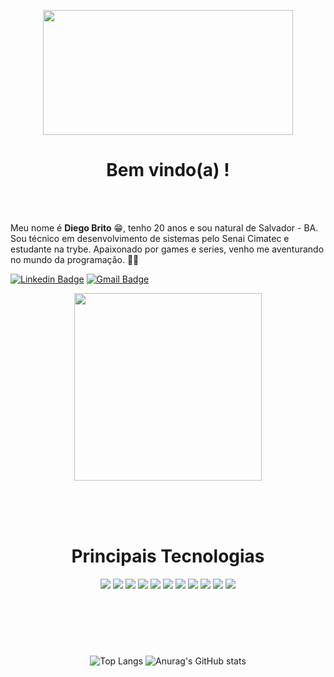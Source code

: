 <p align="center">
  <img src="https://64.media.tumblr.com/6b1e1373c5b876aa099c64f6e13c3fd6/tumblr_mju6egEyuK1r5h4nvo1_400.gif" width="400px" height="200px" />
</p>

<h1 align="center">
    Bem vindo(a) ! 
</h1>  

<br>
<br>

Meu nome é **Diego Brito** 😁, tenho 20 anos e sou natural de Salvador - BA.
<br>
Sou técnico em desenvolvimento de sistemas pelo Senai Cimatec e estudante na trybe. Apaixonado por games e series, venho me aventurando no mundo da programação. 🚀🚀


[![Linkedin Badge](https://img.shields.io/badge/-LinkedIn-blue?style=flat-square&logo=Linkedin&logoColor=white&link=https://www.linkedin.com/in/diego-rbrito/)](https://www.linkedin.com/in/diego-rbrito/) 
[![Gmail Badge](https://img.shields.io/badge/-Gmail-c14438?style=flat-square&logo=Gmail&logoColor=white&link=mailto:diegorbrito9@gmail.com)](mailto:diegorbrito9@gmail.com/)

<p align="center">
  <img src="https://raw.githubusercontent.com/Drb-Diego/Drb-Diego/717541b12ec6c9ea8cbcf551b0bdd22e7ba59a8e/imagens/programa%C3%A7%C3%A3o%20imagem.svg" width="300px" />
</p>

</br>
</br>
</br>

<div align="center">
  <h1 >Principais Tecnologias</h1>
  <img src="https://img.shields.io/badge/Git-F05032?style=for-the-badge&logo=git&logoColor=white" />
  <img src="https://img.shields.io/badge/HTML5-E34F26?style=for-the-badge&logo=html5&logoColor=white" />
  <img src="https://img.shields.io/badge/CSS3-1572B6?style=for-the-badge&logo=css3&logoColor=white" />
  <img src="https://img.shields.io/badge/JavaScript-323330?style=for-the-badge&logo=javascript&logoColor=F7DF1E" />
  <img src="https://img.shields.io/badge/Jest-C21325?style=for-the-badge&logo=jest&logoColor=white" />
  <img src="https://img.shields.io/badge/Node.js-339933?style=for-the-badge&logo=nodedotjs&logoColor=white" />
  <img src="https://img.shields.io/badge/Yarn-2C8EBB?style=for-the-badge&logo=yarn&logoColor=white" />
  <img src="https://img.shields.io/badge/Express.js-000000?style=for-the-badge&logo=express&logoColor=white" />
  <img src="https://img.shields.io/badge/React-20232A?style=for-the-badge&logo=react&logoColor=61DAFB" />
  <img src="https://img.shields.io/badge/styled--components-DB7093?style=for-the-badge&logo=styled-components&logoColor=white" />
  <img src="https://img.shields.io/badge/Insomnia-5849be?style=for-the-badge&logo=Insomnia&logoColor=white" />
</div>

<h1></h1>

</br>
</br>
</br>

<div align="center" >

  ![Top Langs](https://github-readme-stats.vercel.app/api/top-langs/?username=Drb-Diego&layout=compact&theme=merko&langs_count=10)
  ![Anurag's GitHub stats](https://github-readme-stats.vercel.app/api?username=Drb-Diego&show_icons=true&theme=merko)
</div>
